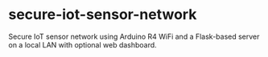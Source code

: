 # secure-iot-sensor-network
Secure IoT sensor network using Arduino R4 WiFi and a Flask-based server on a local LAN with optional web dashboard.
